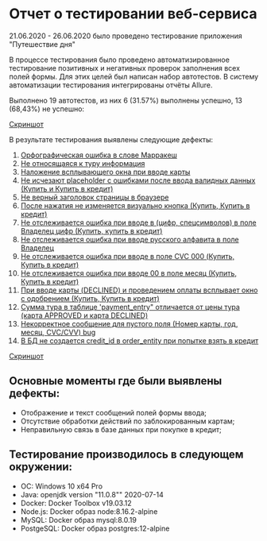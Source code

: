 # Отчет о тестировании веб-сервиса
21.06.2020 - 26.06.2020 было проведено тестирование приложения "Путешествие дня"

В процессе тестирования было проведено автоматизированное тестирование позитивных и негативных проверок заполнения всех полей формы. 
Для этих целей был написан набор автотестов. В систему автоматизации тестирования интегрированы отчёты Allure.

Выполнено 19 автотестов, из них 6 (31.57%) выполнены успешно, 13 (68,43%) не успешно:

[Скриншот](https://github.com/Oleg2394/DiplomQa/blob/master/Screenshots/Report1.PNG?raw=true)

В результате тестирования выявлены следующие дефекты:
1. [Орфографическая ошибка в слове Марракеш](https://github.com/Oleg2394/DiplomQa/issues/1)
1. [Не относящаяся к туру информация](https://github.com/Oleg2394/DiplomQa/issues/2)
1. [Наложение всплывающего окна при вводе карты](https://github.com/Oleg2394/DiplomQa/issues/3)
1. [Не исчезают placeholder с ошибками после ввода валидных данных (Купить и Купить в кредит)](https://github.com/Oleg2394/DiplomQa/issues/4)
1. [Не верный заголовок страницы в браузере](https://github.com/Oleg2394/DiplomQa/issues/5)
1. [После нажатия не изменяется визуально кнопка (Купить, Купить в кредит) ](https://github.com/Oleg2394/DiplomQa/issues/6)
1. [Не отслеживается ошибка при вводе в (цифр, спецсимволов) в поле Владелец цифр (Купить, купить в кредит)](https://github.com/Oleg2394/DiplomQa/issues/7)
1. [Не отслеживается ошибка при вводе русского алфавита в поле Владелец](https://github.com/Oleg2394/DiplomQa/issues/8)
1. [Не отслеживается ошибка при вводе в поле CVC 000 (Купить, Купить в кредит)](https://github.com/Oleg2394/DiplomQa/issues/9)
1. [Не отслеживается ошибка при вводе 00 в поле месяц (Купить, Купить в кредит)](https://github.com/Oleg2394/DiplomQa/issues/10)
1. [При вводе карты (DECLINED) и проведением оплаты всплывает окно с одобрением (Купить, Купить в кредит)](https://github.com/Oleg2394/DiplomQa/issues/11)
1. [Сумма тура в таблице 'payment_entry" отличается от цены тура (карта APPROVED и карта DECLINED)](https://github.com/Oleg2394/DiplomQa/issues/12)
1. [Некорректное сообщение для пустого поля (Номер карты, год, месяц, CVC/CVV) bug](https://github.com/Oleg2394/DiplomQa/issues/13)
1. [В БД не создается credit_id в order_entity при попытке взять в кредит](https://github.com/Oleg2394/DiplomQa/issues/14)

[Скриншот](https://github.com/Oleg2394/DiplomQa/blob/master/Screenshots/Report2.PNG?raw=true)

## Основные моменты где были выявлены дефекты:

* Отображение и текст сообщений полей формы ввода;
* Отсутствие обработки действий по заблокированным картам;
* Неправильную связь в базе данных при покупке в кредит;

## Тестирование производилось в следующем окружении:

* ОС: Windows 10 x64 Pro
* Java: openjdk version "11.0.8"" 2020-07-14
* Docker: Docker Toolbox v19.03.12
* Node.js: Docker образ node:8.16.2-alpine
* MySQL: Docker образ mysql:8.0.19
* PostgeSQL: Docker образ postgres:12-alpine
